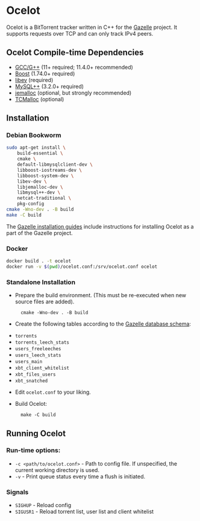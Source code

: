 # Ocelot

Ocelot is a BitTorrent tracker written in C++ for the [Gazelle](http://github.com/OPSnet/Gazelle) project.
It supports requests over TCP and can only track IPv4 peers.

## Ocelot Compile-time Dependencies

* [GCC/G++](http://gcc.gnu.org/) (11+ required; 11.4.0+ recommended)
* [Boost](http://www.boost.org/) (1.74.0+ required)
* [libev](http://software.schmorp.de/pkg/libev.html) (required)
* [MySQL++](http://tangentsoft.net/mysql++/) (3.2.0+ required)
* [jemalloc](http://jemalloc.net/) (optional, but strongly recommended)
* [TCMalloc](http://goog-perftools.sourceforge.net/doc/tcmalloc.html) (optional)

## Installation

### Debian Bookworm
```bash
sudo apt-get install \
    build-essential \
    cmake \
    default-libmysqlclient-dev \
    libboost-iostreams-dev \
    libboost-system-dev \
    libev-dev \
    libjemalloc-dev \
    libmysql++-dev \
	netcat-traditional \
    pkg-config
cmake -Wno-dev . -B build 
make -C build
```

The [Gazelle installation guides](https://github.com/WhatCD/Gazelle/wiki/Gazelle-installation) include instructions for installing Ocelot as a part of the Gazelle project.

### Docker

```bash
docker build . -t ocelot
docker run -v $(pwd)/ocelot.conf:/srv/ocelot.conf ocelot
```

### Standalone Installation

* Prepare the build environment. (This must be re-executed when new source files are added).

        cmake -Wno-dev . -B build

* Create the following tables according to the [Gazelle database schema](https://raw.githubusercontent.com/WhatCD/Gazelle/master/gazelle.sql):
 - `torrents`
 - `torrents_leech_stats`
 - `users_freeleeches`
 - `users_leech_stats`
 - `users_main`
 - `xbt_client_whitelist`
 - `xbt_files_users`
 - `xbt_snatched`

* Edit `ocelot.conf` to your liking.

* Build Ocelot:

        make -C build

## Running Ocelot

### Run-time options:

* `-c <path/to/ocelot.conf>` - Path to config file. If unspecified, the current working directory is used.
* `-v` - Print queue status every time a flush is initiated.

### Signals

* `SIGHUP` - Reload config
* `SIGUSR1` - Reload torrent list, user list and client whitelist
